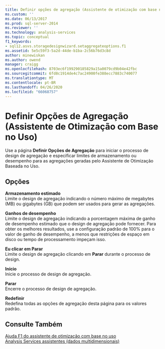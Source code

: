 ```yaml
---
title: Definir opções de agregação (Assistente de otimização com base no uso) | Microsoft Docs
ms.custom: ''
ms.date: 06/13/2017
ms.prod: sql-server-2014
ms.reviewer: ''
ms.technology: analysis-services
ms.topic: conceptual
f1_keywords:
- sql12.asvs.storagedesignwizard.setaggregateoptions.f1
ms.assetid: 5e5c59f3-5a2d-44de-b1ba-2c56b76d3c8d
author: minewiskan
ms.author: owend
manager: craigg
ms.openlocfilehash: 8703ec6f199290185829a15a0079cd9b04e42fbc
ms.sourcegitcommit: 6fd8c1914de4c7ac24900fe388ecc7883c740077
ms.translationtype: MT
ms.contentlocale: pt-BR
ms.lasthandoff: 04/26/2020
ms.locfileid: "66068757"
---
```

# <a name="set-aggregation-options-usage-based-optimization-wizard"></a>Definir Opções de Agregação (Assistente de Otimização com Base no Uso)
  Use a página **Definir Opções de Agregação** para iniciar o processo de design de agregação e especificar limites de armazenamento ou desempenho para as agregações geradas pelo Assistente de Otimização Baseada no Uso.  
  
## <a name="options"></a>Opções  
 **Armazenamento estimado**  
 Limite o design de agregação indicando o número máximo de megabytes (MB) ou gigabytes (GB) que podem ser usados para gerar as agregações.  
  
 **Ganhos de desempenho**  
 Limite o design de agregação indicando a porcentagem máxima de ganho de desempenho estimado que o design de agregação pode fornecer. Para obter os melhores resultados, use a configuração padrão de 100% para o valor de ganho de desempenho, a menos que restrições de espaço em disco ou tempo de processamento impeçam isso.  
  
 **Eu clicar em Parar**  
 Limite o design de agregação clicando em **Parar** durante o processo de design.  
  
 **Início**  
 Inicie o processo de design de agregação.  
  
 **Parar**  
 Encerre o processo de design de agregação.  
  
 **Redefinir**  
 Redefina todas as opções de agregação desta página para os valores padrão.  
  
## <a name="see-also"></a>Consulte Também  
 [Ajuda F1 do assistente de otimização com base no uso](usage-based-optimization-wizard-f1-help.md)   
 [Analysis Services assistentes &#40;dados multidimensionais&#41;](analysis-services-wizards-multidimensional-data.md)  
  
  
